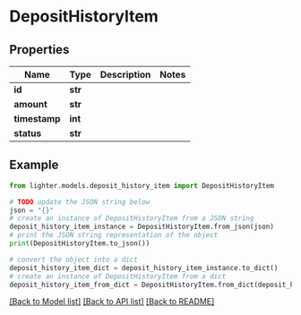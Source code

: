 # DepositHistoryItem


## Properties

Name | Type | Description | Notes
------------ | ------------- | ------------- | -------------
**id** | **str** |  | 
**amount** | **str** |  | 
**timestamp** | **int** |  | 
**status** | **str** |  | 

## Example

```python
from lighter.models.deposit_history_item import DepositHistoryItem

# TODO update the JSON string below
json = "{}"
# create an instance of DepositHistoryItem from a JSON string
deposit_history_item_instance = DepositHistoryItem.from_json(json)
# print the JSON string representation of the object
print(DepositHistoryItem.to_json())

# convert the object into a dict
deposit_history_item_dict = deposit_history_item_instance.to_dict()
# create an instance of DepositHistoryItem from a dict
deposit_history_item_from_dict = DepositHistoryItem.from_dict(deposit_history_item_dict)
```
[[Back to Model list]](../README.md#documentation-for-models) [[Back to API list]](../README.md#documentation-for-api-endpoints) [[Back to README]](../README.md)


